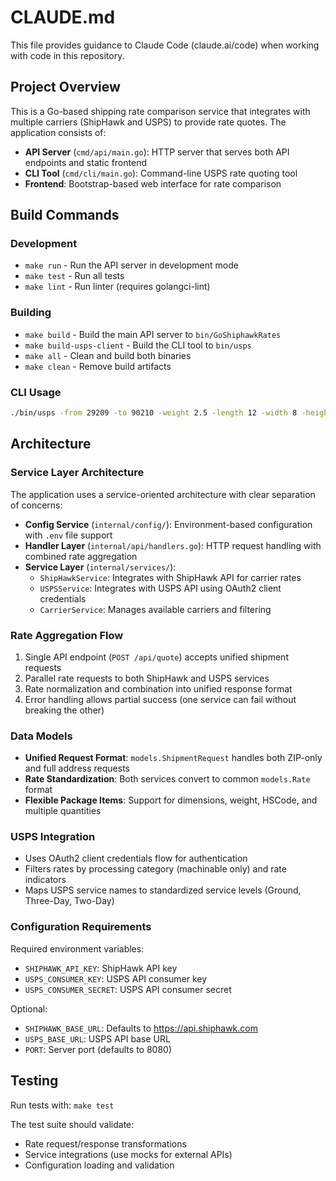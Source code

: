 # CLAUDE.md

This file provides guidance to Claude Code (claude.ai/code) when working with code in this repository.

## Project Overview

This is a Go-based shipping rate comparison service that integrates with multiple carriers (ShipHawk and USPS) to provide rate quotes. The application consists of:

- **API Server** (`cmd/api/main.go`): HTTP server that serves both API endpoints and static frontend
- **CLI Tool** (`cmd/cli/main.go`): Command-line USPS rate quoting tool
- **Frontend**: Bootstrap-based web interface for rate comparison

## Build Commands

### Development
- `make run` - Run the API server in development mode
- `make test` - Run all tests
- `make lint` - Run linter (requires golangci-lint)

### Building
- `make build` - Build the main API server to `bin/GoShiphawkRates`
- `make build-usps-client` - Build the CLI tool to `bin/usps`
- `make all` - Clean and build both binaries
- `make clean` - Remove build artifacts

### CLI Usage
```bash
./bin/usps -from 29209 -to 90210 -weight 2.5 -length 12 -width 8 -height 6 -verbose
```

## Architecture

### Service Layer Architecture
The application uses a service-oriented architecture with clear separation of concerns:

- **Config Service** (`internal/config/`): Environment-based configuration with `.env` file support
- **Handler Layer** (`internal/api/handlers.go`): HTTP request handling with combined rate aggregation
- **Service Layer** (`internal/services/`):
  - `ShipHawkService`: Integrates with ShipHawk API for carrier rates
  - `USPSService`: Integrates with USPS API using OAuth2 client credentials
  - `CarrierService`: Manages available carriers and filtering

### Rate Aggregation Flow
1. Single API endpoint (`POST /api/quote`) accepts unified shipment requests
2. Parallel rate requests to both ShipHawk and USPS services
3. Rate normalization and combination into unified response format
4. Error handling allows partial success (one service can fail without breaking the other)

### Data Models
- **Unified Request Format**: `models.ShipmentRequest` handles both ZIP-only and full address requests
- **Rate Standardization**: Both services convert to common `models.Rate` format
- **Flexible Package Items**: Support for dimensions, weight, HSCode, and multiple quantities

### USPS Integration
- Uses OAuth2 client credentials flow for authentication
- Filters rates by processing category (machinable only) and rate indicators
- Maps USPS service names to standardized service levels (Ground, Three-Day, Two-Day)

### Configuration Requirements
Required environment variables:
- `SHIPHAWK_API_KEY`: ShipHawk API key
- `USPS_CONSUMER_KEY`: USPS API consumer key  
- `USPS_CONSUMER_SECRET`: USPS API consumer secret

Optional:
- `SHIPHAWK_BASE_URL`: Defaults to https://api.shiphawk.com
- `USPS_BASE_URL`: USPS API base URL
- `PORT`: Server port (defaults to 8080)

## Testing

Run tests with: `make test`

The test suite should validate:
- Rate request/response transformations
- Service integrations (use mocks for external APIs)
- Configuration loading and validation